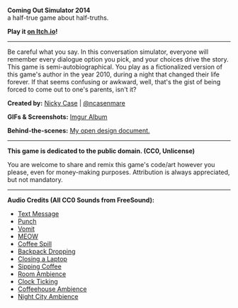 **Coming Out Simulator 2014**    
a half-true game about half-truths.

**Play it [on Itch.io](http://ncase.itch.io/coming-out-simulator-2014)!**

---

Be careful what you say. In this conversation simulator, everyone will
remember every dialogue option you pick, and your choices drive the story.
This game is semi-autobiographical. You play as a fictionalized version
of this game's author in the year 2010, during a night that changed their
life forever. If that seems confusing or awkward, well, that's the gist of
being forced to come out to one's parents, isn't it?

**Created by:** [Nicky Case](http://ncase.me/) | [@ncasenmare](https://twitter.com/ncasenmare)

**GIFs & Screenshots:** [Imgur Album](http://imgur.com/a/ultWM)

**Behind-the-scenes:** [My open design document.](http://blog.ncase.me/coming-out-simulator-2014/)

---

**This game is dedicated to the public domain. (CC0, Unlicense)**

You are welcome to share and remix this game's code/art however you please,
even for money-making purposes. Attribution is always appreciated, but not mandatory.

---

**Audio Credits (All CC0 Sounds from FreeSound):**

* [Text Message](http://www.freesound.org/people/Porphyr/sounds/191678/)
* [Punch](http://www.freesound.org/people/taylorsyoung@gmail.com/sounds/94778/)
* [Vomit](http://www.freesound.org/people/arnaump/sounds/232540/)
* [MEOW](http://www.freesound.org/people/lolamadeus/sounds/196251/)
* [Coffee Spill](http://www.freesound.org/people/zolopher/sounds/44203/)
* [Backpack Dropping](http://www.freesound.org/people/j1987/sounds/95560/)
* [Closing a Laptop](http://www.freesound.org/people/mlestn1/sounds/83239/)
* [Sipping Coffee](http://www.freesound.org/people/odditonic/sounds/194808/)
* [Room Ambience](http://www.freesound.org/people/gchase/sounds/144046/)
* [Clock Ticking](http://www.freesound.org/people/olver/sounds/130388/)
* [Coffeehouse Ambience](http://www.freesound.org/people/sagetyrtle/sounds/133094/)
* [Night City Ambience](http://www.freesound.org/people/amszala/sounds/85240/)